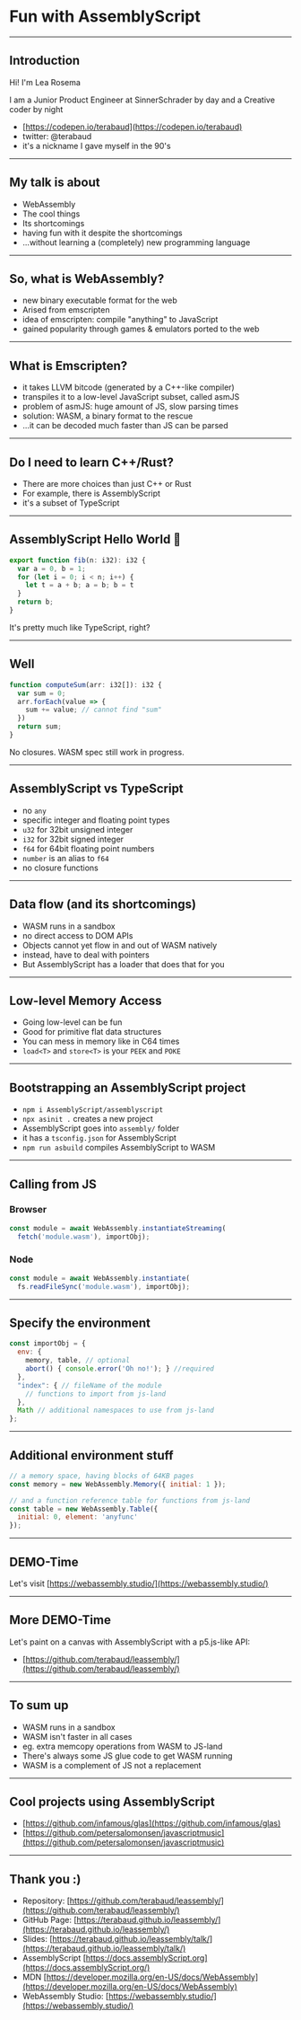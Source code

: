 # Fun with AssemblyScript

-----------------------------------------------

## Introduction

Hi! I'm Lea Rosema

I am a Junior Product Engineer at SinnerSchrader by day
and a Creative coder by night

* [https://codepen.io/terabaud](https://codepen.io/terabaud)
* twitter: @terabaud
* it's a nickname I gave myself in the 90's

-----------------------------------------------

## My talk is about

* WebAssembly
* The cool things
* Its shortcomings
* having fun with it despite the shortcomings
* ...without learning a (completely) new programming language

-----------------------------------------------

## So, what is WebAssembly?

* new binary executable format for the web
* Arised from emscripten
* idea of emscripten: compile "anything" to JavaScript
* gained popularity through games & emulators ported to the web

-----------------------------------------------

## What is Emscripten?

* it takes LLVM bitcode (generated by a C++-like compiler)
* transpiles it to a low-level JavaScript subset, called asmJS
* problem of asmJS: huge amount of JS, slow parsing times
* solution: WASM, a binary format to the rescue
* ...it can be decoded much faster than JS can be parsed

-----------------------------------------------

## Do I need to learn C++/Rust?

* There are more choices than just C++ or Rust
* For example, there is AssemblyScript
* it's a subset of TypeScript

-----------------------------------------------

## AssemblyScript Hello World 👋

```js
export function fib(n: i32): i32 {
  var a = 0, b = 1;
  for (let i = 0; i < n; i++) {
    let t = a + b; a = b; b = t
  }
  return b;
}
```

It's pretty much like TypeScript, right?

-----------------------------------------------

## Well

```js
function computeSum(arr: i32[]): i32 {
  var sum = 0;
  arr.forEach(value => {
    sum += value; // cannot find "sum"
  })
  return sum;
}
```

No closures. WASM spec still work in progress.

-----------------------------------------------

## AssemblyScript vs TypeScript

* no `any`
* specific integer and floating point types
* `u32` for 32bit unsigned integer
* `i32` for 32bit signed integer
* `f64` for 64bit floating point numbers
* `number` is an alias to `f64`
* no closure functions

-----------------------------------------------

## Data flow (and its shortcomings)

* WASM runs in a sandbox
* no direct access to DOM APIs
* Objects cannot yet flow in and out of WASM natively
* instead, have to deal with pointers
* But AssemblyScript has a loader that does that for you

-----------------------------------------------

## Low-level Memory Access

* Going low-level can be fun
* Good for primitive flat data structures
* You can mess in memory like in C64 times
* `load<T>` and `store<T>` is your `PEEK` and `POKE`

-----------------------------------------------

## Bootstrapping an AssemblyScript project

* `npm i AssemblyScript/assemblyscript`
* `npx asinit .` creates a new project
* AssemblyScript goes into `assembly/` folder
* it has a `tsconfig.json` for AssemblyScript
* `npm run asbuild` compiles AssemblyScript to WASM

-----------------------------------------------

## Calling from JS

### Browser

```js
const module = await WebAssembly.instantiateStreaming(
  fetch('module.wasm'), importObj);
```

### Node

```js
const module = await WebAssembly.instantiate(
  fs.readFileSync('module.wasm'), importObj);
```

-----------------------------------------------

## Specify the environment

```js
const importObj = {
  env: {
    memory, table, // optional
    abort() { console.error('Oh no!'); } //required
  },
  "index": { // fileName of the module
    // functions to import from js-land
  },
  Math // additional namespaces to use from js-land
};
```

-----------------------------------------------

## Additional environment stuff

```js
// a memory space, having blocks of 64KB pages
const memory = new WebAssembly.Memory({ initial: 1 });

// and a function reference table for functions from js-land
const table = new WebAssembly.Table({
  initial: 0, element: 'anyfunc'
});
```

-----------------------------------------------

## DEMO-Time

Let's visit [https://webassembly.studio/](https://webassembly.studio/)

-----------------------------------------------

## More DEMO-Time

Let's paint on a canvas with AssemblyScript with a p5.js-like API:

* [https://github.com/terabaud/leassembly/](https://github.com/terabaud/leassembly/)

-----------------------------------------------

## To sum up

* WASM runs in a sandbox
* WASM isn't faster in all cases
* eg. extra memcopy operations from WASM to JS-land
* There's always some JS glue code to get WASM running
* WASM is a complement of JS not a replacement

-----------------------------------------------

## Cool projects using AssemblyScript

* [https://github.com/infamous/glas](https://github.com/infamous/glas)
* [https://github.com/petersalomonsen/javascriptmusic](https://github.com/petersalomonsen/javascriptmusic)

-----------------------------------------------

## Thank you :)

* Repository: [https://github.com/terabaud/leassembly/](https://github.com/terabaud/leassembly/)
* GitHub Page: [https://terabaud.github.io/leassembly/](https://terabaud.github.io/leassembly/)
* Slides: [https://terabaud.github.io/leassembly/talk/](https://terabaud.github.io/leassembly/talk/)
* AssemblyScript [https://docs.assemblyScript.org](https://docs.assemblyScript.org/)
* MDN [https://developer.mozilla.org/en-US/docs/WebAssembly](https://developer.mozilla.org/en-US/docs/WebAssembly)
* WebAssembly Studio: [https://webassembly.studio/](https://webassembly.studio/)

